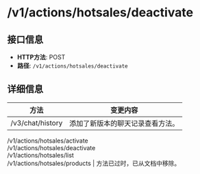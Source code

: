 # /v1/actions/hotsales/deactivate

## 接口信息

- **HTTP方法**: POST
- **路径**: `/v1/actions/hotsales/deactivate`

## 详细信息

方法 | 变更内容  
---|---  
/v3/chat/history | 添加了新版本的聊天记录查看方法。  
/v1/actions/hotsales/activate   
/v1/actions/hotsales/deactivate   
/v1/actions/hotsales/list   
/v1/actions/hotsales/products | 方法已过时，已从文档中移除。

